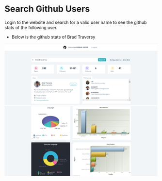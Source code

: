 # Search Github Users

Login to the website and search for a valid user name to see the github stats of the following user.

- Below is the github stats of Brad Traversy

<img src="./src/images/1.png">
<img src="./src/images/2.png">

